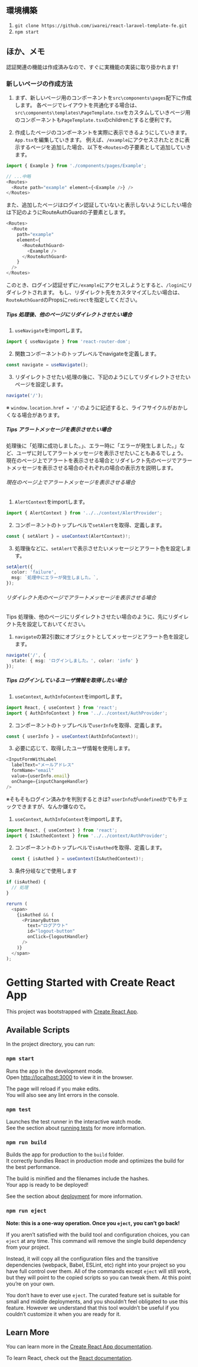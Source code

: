 ## 環境構築
1. `git clone https://github.com/iwarei/react-laravel-template-fe.git`
2. `npm start`

## ほか、メモ
認証関連の機能は作成済みなので、すぐに実機能の実装に取り掛かれます!

### 新しいページの作成方法
1. まず、新しいページ用のコンポーネントを`src\components\pages`配下に作成します。
   各ページでレイアウトを共通化する場合は、`src\components\templates\PageTemplate.tsx`をカスタムしていきページ用のコンポーネントも`PageTemplate.tsx`のchildrenとすると便利です。

2. 作成したページのコンポーネントを実際に表示できるようにしていきます。
   `App.tsx`を編集していきます。
   例えば、`/example`にアクセスされたときに表示するページを追加した場合、以下を`<Routes>`の子要素として追加していきます。
  ``` typescript
  import { Example } from './components/pages/Example';

  // ...中略
  <Routes>
    <Route path="example" element={<Example />} />
  </Routes>
  ```
  また、追加したページはログイン認証していないと表示しないようにしたい場合は下記のようにRouteAuthGuardの子要素とします。
  ``` typescript
  <Routes>
    <Route
      path="example"
      element={
        <RouteAuthGuard>
          <Example />
        </RouteAuthGuard>
      }
    />
  </Routes>
  ```
  このとき、ログイン認証せずに`/example`にアクセスしようとすると、`/login`にリダイレクトされます。
  もし、リダイレクト先をカスタマイズしたい場合は、`RouteAuthGuard`のPropsに`redirect`を指定してください。

##### Tips 処理後、他のページにリダイレクトさせたい場合
1. `useNavigate`をimportします。
``` typescript
import { useNavigate } from 'react-router-dom';
```
2. 関数コンポーネントのトップレベルでnavigateを定義します。
``` typescript
const navigate = useNavigate();
```
3. リダイレクトさせたい処理の後に、下記のようにしてリダイレクトさせたいページを設定します。
``` typescript
navigate('/');
```
※ `window.location.href = '/'`のように記述すると、ライフサイクルがおかしくなる場合があります。

##### Tips アラートメッセージを表示させたい場合
処理後に「処理に成功しました。」、エラー時に「エラーが発生しました。」など、ユーザに対してアラートメッセージを表示させたいこともあるでしょう。
現在のページ上でアラートを表示させる場合とリダイレクト先のページでアラートメッセージを表示させる場合のそれぞれの場合の表示方を説明します。

###### 現在のページ上でアラートメッセージを表示させる場合
1. `AlertContext`をimportします。
``` typescript
import { AlertContext } from '../../context/AlertProvider';
```
2. コンポーネントのトップレベルで`setAlert`を取得、定義します。
``` typescript
const { setAlert } = useContext(AlertContext)!;
```
3. 処理後などに、`setAlert`で表示させたいメッセージとアラート色を設定します。
``` typescript 
setAlert({
  color: 'failure',
  msg: `処理中にエラーが発生しました。`,
});
```

###### リダイレクト先のページでアラートメッセージを表示させる場合
Tips 処理後、他のページにリダイレクトさせたい場合のように、先にリダイレクト先を設定しておいてください。
1. `navigate`の第2引数にオブジェクトとしてメッセージとアラート色を設定します。 
``` typescript
navigate('/', { 
  state: { msg: 'ログインしました。', color: 'info' } 
});
```

##### Tips ログインしているユーザ情報を取得したい場合
1. `useContext`, `AuthInfoContext`をimportします。
``` typescript
import React, { useContext } from 'react';
import { AuthInfoContext } from '../../context/AuthProvider';
```
2. コンポーネントのトップレベルで`userInfo`を取得、定義します。
``` typescript
const { userInfo } = useContext(AuthInfoContext)!;
```
3. 必要に応じて、取得したユーザ情報を使用します。
``` typescript
<InputFormWithLabel
  labelText="メールアドレス"
  formName="email"
  value={userInfo.email}
  onChange={inputChangeHandler}
/>
```

※そもそもログイン済みかを判別するときは?
`userInfo`が`undefined`かでもチェックできますが、なんか嫌なので。
1. `useContext`, `AuthInfoContext`をimportします。
``` typescript
import React, { useContext } from 'react';
import { IsAuthedContext } from '../../context/AuthProvider';
```
2. コンポーネントのトップレベルで`isAuthed`を取得、定義します。
``` typescript
  const { isAuthed } = useContext(IsAuthedContext)!;
```
3. 条件分岐などで使用します
``` typescript
if (isAuthed) {
  // 処理
}

rerurn (
  <span>
    {isAuthed && (
      <PrimaryButton 
        text="ログアウト"
        id="logout-button"
        onClick={logoutHandler}
      />
    )}
  </span>
);
```



# Getting Started with Create React App

This project was bootstrapped with [Create React App](https://github.com/facebook/create-react-app).

## Available Scripts

In the project directory, you can run:

### `npm start`

Runs the app in the development mode.\
Open [http://localhost:3000](http://localhost:3000) to view it in the browser.

The page will reload if you make edits.\
You will also see any lint errors in the console.

### `npm test`

Launches the test runner in the interactive watch mode.\
See the section about [running tests](https://facebook.github.io/create-react-app/docs/running-tests) for more information.

### `npm run build`

Builds the app for production to the `build` folder.\
It correctly bundles React in production mode and optimizes the build for the best performance.

The build is minified and the filenames include the hashes.\
Your app is ready to be deployed!

See the section about [deployment](https://facebook.github.io/create-react-app/docs/deployment) for more information.

### `npm run eject`

**Note: this is a one-way operation. Once you `eject`, you can’t go back!**

If you aren’t satisfied with the build tool and configuration choices, you can `eject` at any time. This command will remove the single build dependency from your project.

Instead, it will copy all the configuration files and the transitive dependencies (webpack, Babel, ESLint, etc) right into your project so you have full control over them. All of the commands except `eject` will still work, but they will point to the copied scripts so you can tweak them. At this point you’re on your own.

You don’t have to ever use `eject`. The curated feature set is suitable for small and middle deployments, and you shouldn’t feel obligated to use this feature. However we understand that this tool wouldn’t be useful if you couldn’t customize it when you are ready for it.

## Learn More

You can learn more in the [Create React App documentation](https://facebook.github.io/create-react-app/docs/getting-started).

To learn React, check out the [React documentation](https://reactjs.org/).
